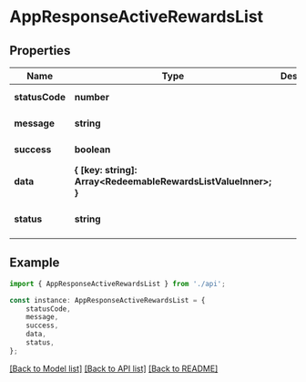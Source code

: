 # AppResponseActiveRewardsList


## Properties

Name | Type | Description | Notes
------------ | ------------- | ------------- | -------------
**statusCode** | **number** |  | [default to undefined]
**message** | **string** |  | [default to undefined]
**success** | **boolean** |  | [default to undefined]
**data** | **{ [key: string]: Array&lt;RedeemableRewardsListValueInner&gt;; }** |  | [optional] [default to undefined]
**status** | **string** |  | [optional] [default to undefined]

## Example

```typescript
import { AppResponseActiveRewardsList } from './api';

const instance: AppResponseActiveRewardsList = {
    statusCode,
    message,
    success,
    data,
    status,
};
```

[[Back to Model list]](../README.md#documentation-for-models) [[Back to API list]](../README.md#documentation-for-api-endpoints) [[Back to README]](../README.md)
